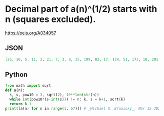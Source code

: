 # Decimal part of a\(n\)^\(1/2\) starts with n \(squares excluded\)\.
https://oeis.org/A034057
## JSON
```JSON
[26, 10, 5, 11, 2, 21, 7, 3, 8, 35, 199, 83, 17, 124, 51, 173, 10, 201, 67, 27, 149, 52, 126, 5, 18, 541, 127, 86, 53, 28, 69, 11, 40, 336, 54, 19, 70, 179, 29, 108, 41, 2, 71, 89, 6, 181, 12, 20, 42, 182, 1407, 381, 157, 91, 57, 43, 31, 134, 21, 92, 13, 58]
```
## Python
```Python
from math import sqrt
def a(n):
  k, s, pow10 = 3, sqrt(2), 10**len(str(n))
  while int(pow10*(s-int(s))) != n: k, s = k+1, sqrt(k)
  return k-1
print([a(n) for n in range(1, 67)]) # _Michael S. Branicky_, Mar 15 2021
```
